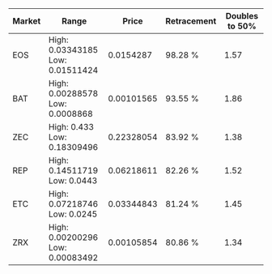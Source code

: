 | Market | Range | Price| Retracement | Doubles to 50% |
| --- | --- | --- | --- | --- |
| EOS | High: 0.03343185<br />Low: 0.01511424 | 0.0154287 | 98.28 % | 1.57 |
| BAT | High: 0.00288578<br />Low: 0.0008868 | 0.00101565 | 93.55 % | 1.86 |
| ZEC | High: 0.433<br />Low: 0.18309496 | 0.22328054 | 83.92 % | 1.38 |
| REP | High: 0.14511719<br />Low: 0.0443 | 0.06218611 | 82.26 % | 1.52 |
| ETC | High: 0.07218746<br />Low: 0.0245 | 0.03344843 | 81.24 % | 1.45 |
| ZRX | High: 0.00200296<br />Low: 0.00083492 | 0.00105854 | 80.86 % | 1.34 |
